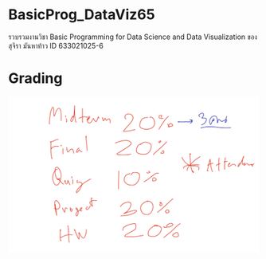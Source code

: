 # BasicProg_DataViz65
รวบรวมงานวิชา Basic Programming for Data Science and Data Visualization ของ สุจิรา มันหาท้าว ID 633021025-6

# Grading
![grading image](Grading.jpg)
